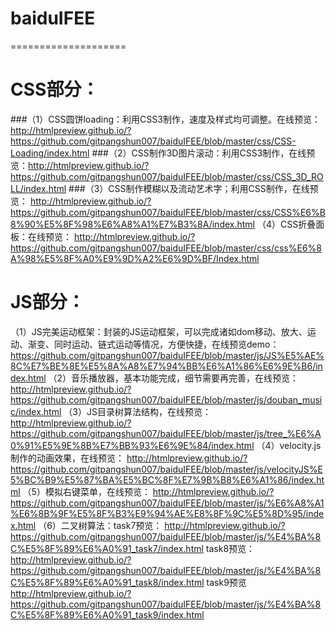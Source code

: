 # baiduIFEE
====================
# CSS部分：
###（1）CSS圆饼loading：利用CSS3制作，速度及样式均可调整。在线预览：http://htmlpreview.github.io/?https://github.com/gitpangshun007/baiduIFEE/blob/master/css/CSS-Loading/index.html
###（2）CSS制作3D图片滚动：利用CSS3制作，在线预览：http://htmlpreview.github.io/?https://github.com/gitpangshun007/baiduIFEE/blob/master/css/CSS_3D_ROLL/index.html
###（3）CSS制作模糊以及流动艺术字；利用CSS制作，在线预览：
http://htmlpreview.github.io/?https://github.com/gitpangshun007/baiduIFEE/blob/master/css/CSS%E6%B8%90%E5%8F%98%E6%A8%A1%E7%B3%8A/index.html
（4）CSS折叠面板：在线预览：
http://htmlpreview.github.io/?https://github.com/gitpangshun007/baiduIFEE/blob/master/css/css%E6%8A%98%E5%8F%A0%E9%9D%A2%E6%9D%BF/Index.html
# JS部分：
（1）JS完美运动框架：封装的JS运动框架，可以完成诸如dom移动、放大、运动、渐变、同时运动、链式运动等情况，方便快捷，在线预览demo：https://github.com/gitpangshun007/baiduIFEE/blob/master/js/JS%E5%AE%8C%E7%BE%8E%E5%8A%A8%E7%94%BB%E6%A1%86%E6%9E%B6/index.html
（2）音乐播放器，基本功能完成，细节需要再完善，在线预览：
http://htmlpreview.github.io/?https://github.com/gitpangshun007/baiduIFEE/blob/master/js/douban_music/index.html
（3）JS目录树算法结构，在线预览：
http://htmlpreview.github.io/?https://github.com/gitpangshun007/baiduIFEE/blob/master/js/tree_%E6%A0%91%E5%9E%8B%E7%BB%93%E6%9E%84/index.html
（4）velocity.js制作的动画效果，在线预览：
http://htmlpreview.github.io/?https://github.com/gitpangshun007/baiduIFEE/blob/master/js/velocityJS%E5%BC%B9%E5%87%BA%E5%BC%8F%E7%9B%B8%E6%A1%86/index.html
（5）模拟右键菜单，在线预览：
http://htmlpreview.github.io/?https://github.com/gitpangshun007/baiduIFEE/blob/master/js/%E6%A8%A1%E6%8B%9F%E5%8F%B3%E9%94%AE%E8%8F%9C%E5%8D%95/index.html
（6）二叉树算法：task7预览：
http://htmlpreview.github.io/?https://github.com/gitpangshun007/baiduIFEE/blob/master/js/%E4%BA%8C%E5%8F%89%E6%A0%91_task7/index.html
                task8预览：
                http://htmlpreview.github.io/?https://github.com/gitpangshun007/baiduIFEE/blob/master/js/%E4%BA%8C%E5%8F%89%E6%A0%91_task8/index.html
                task9预览
                http://htmlpreview.github.io/?https://github.com/gitpangshun007/baiduIFEE/blob/master/js/%E4%BA%8C%E5%8F%89%E6%A0%91_task9/index.html
                
